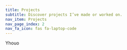 ```yaml
---
title: Projects
subtitle: Discover projects I’ve made or worked on.
nav_item: Projects
nav_page_index: 2
nav_fa_icon: fas fa-laptop-code
---
```

Yhouo